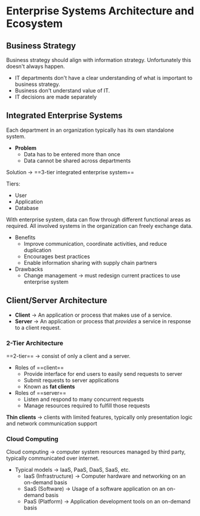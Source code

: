 # Enterprise Systems Architecture and Ecosystem

## Business Strategy

Business strategy should align with information strategy. Unfortunately this doesn't always happen.

* IT departments don't have a clear understanding of what is important to business strategy.
* Business don't understand value of IT.
* IT decisions are made separately

## Integrated Enterprise Systems

Each department in an organization typically has its own standalone system.

* **Problem**
  * Data has to be entered more than once
  * Data cannot be shared across departments

Solution -> ==3-tier integrated enterprise system==

Tiers:

* User
* Application
* Database

With enterprise system, data can flow through different functional areas as required. All involved systems in the organization can freely exchange data.

* Benefits
  * Improve communication, coordinate activities, and reduce duplication
  * Encourages best practices
  * Enable information sharing with supply chain partners
* Drawbacks
  * Change management -> must redesign current practices to use enterprise system

## Client/Server Architecture

* **Client** -> An application or process that makes use of a service.
* **Server** -> An application or process that *provides* a service in response to a client request.

### 2-Tier Architecture

==2-tier== -> consist of only a client and a server.

* Roles of ==client==
  * Provide interface for end users to easily send requests to server
  * Submit requests to server applications
  * Known as **fat clients**
* Roles of ==server==
  * Listen and respond to many concurrent requests
  * Manage resources required to fulfill those requests

**Thin clients** -> clients with limited features, typically only presentation logic and network communication support

### Cloud Computing

Cloud computing -> computer system resources managed by third party, typically communicated over internet.

* Typical models -> IaaS, PaaS, DaaS, SaaS, etc.
  * IaaS (Infrastructure) -> Computer hardware and networking on an on-demand basis
  * SaaS (Software) -> Usage of a software application on an on-demand basis
  * PaaS (Platform) -> Application development tools on an on-demand basis
